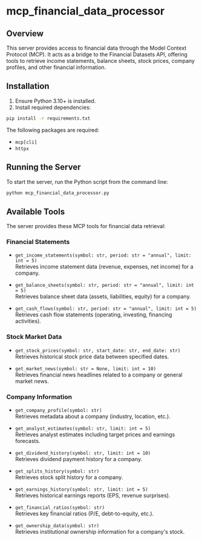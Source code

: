 # mcp_financial_data_processor

## Overview
This server provides access to financial data through the Model Context Protocol (MCP). It acts as a bridge to the Financial Datasets API, offering tools to retrieve income statements, balance sheets, stock prices, company profiles, and other financial information.

## Installation
1. Ensure Python 3.10+ is installed.
2. Install required dependencies:
```bash
pip install -r requirements.txt
```

The following packages are required:
- `mcp[cli]`
- `httpx`

## Running the Server
To start the server, run the Python script from the command line:
```bash
python mcp_financial_data_processor.py
```

## Available Tools
The server provides these MCP tools for financial data retrieval:

### **Financial Statements**
- `get_income_statements(symbol: str, period: str = "annual", limit: int = 5)`  
  Retrieves income statement data (revenue, expenses, net income) for a company.

- `get_balance_sheets(symbol: str, period: str = "annual", limit: int = 5)`  
  Retrieves balance sheet data (assets, liabilities, equity) for a company.

- `get_cash_flows(symbol: str, period: str = "annual", limit: int = 5)`  
  Retrieves cash flow statements (operating, investing, financing activities).

### **Stock Market Data**
- `get_stock_prices(symbol: str, start_date: str, end_date: str)`  
  Retrieves historical stock price data between specified dates.

- `get_market_news(symbol: str = None, limit: int = 10)`  
  Retrieves financial news headlines related to a company or general market news.

### **Company Information**
- `get_company_profile(symbol: str)`  
  Retrieves metadata about a company (industry, location, etc.).

- `get_analyst_estimates(symbol: str, limit: int = 5)`  
  Retrieves analyst estimates including target prices and earnings forecasts.

- `get_dividend_history(symbol: str, limit: int = 10)`  
  Retrieves dividend payment history for a company.

- `get_splits_history(symbol: str)`  
  Retrieves stock split history for a company.

- `get_earnings_history(symbol: str, limit: int = 5)`  
  Retrieves historical earnings reports (EPS, revenue surprises).

- `get_financial_ratios(symbol: str)`  
  Retrieves key financial ratios (P/E, debt-to-equity, etc.).

- `get_ownership_data(symbol: str)`  
  Retrieves institutional ownership information for a company's stock.